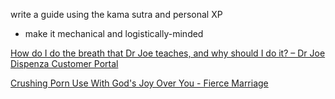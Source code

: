 
write a guide using the kama sutra and personal XP
- make it mechanical and logistically-minded

[How do I do the breath that Dr Joe teaches, and why should I do it? – Dr Joe Dispenza Customer Portal](https://support.drjoedispenza.com/hc/en-us/articles/360022266232-How-do-I-do-the-breath-that-Dr-Joe-teaches-and-why-should-I-do-it)

[Crushing Porn Use With God's Joy Over You - Fierce Marriage](https://fiercemarriage.com/crushing-porn-use-with-gods-joy-over-you)
